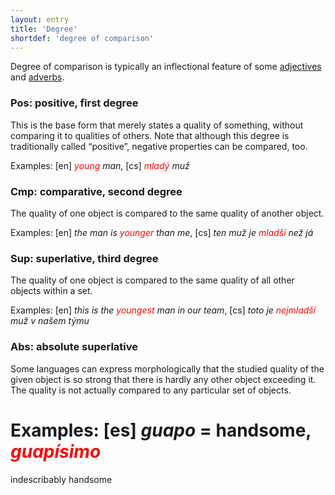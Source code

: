 ```yaml
---
layout: entry
title: 'Degree'
shortdef: 'degree of comparison'
---
```


Degree of comparison is typically an inflectional feature of some
[adjectives](u-pos/ADJ) and [adverbs](u-pos/ADV).

### Pos: positive, first degree

This
is the base form that merely states a quality of something, without
comparing it to qualities of others. Note that although this degree
is traditionally called &ldquo;positive&rdquo;, negative properties
can be compared, too.

Examples:
[en] <span style='color: red'><I>young</I></span><I>
man</I>,
[cs]
<span style='color: red'><I>mladý</I></span><I>
muž</I>

### Cmp: comparative, second degree

The
quality of one object is compared to the same quality of another
object.

Examples:
[en] <I>the
man is </I><span style='color: red'><I>younger</I></span><I>
than me</I>,
[cs]
<I>ten
muž je </I><span style='color: red'><I>mladší</I></span><I>
než já</I>

### Sup: superlative, third degree

The
quality of one object is compared to the same quality of all other
objects within a set.

Examples:
[en] <I>this
is the </I><span style='color: red'><I>youngest</I></span><I>
man in our team</I>,
[cs]
<I>toto
je </I><span style='color: red'><I>nejmladší</I></span><I>
muž v našem týmu</I>

### Abs: absolute superlative

Some
languages can express morphologically that the studied quality of the
given object is so strong that there is hardly any other object
exceeding it. The quality is not actually compared to any particular
set of objects.

Examples:
[es]
<I>guapo</I>
= handsome,
<span style='color: red'><I>guapísimo</I></span>
=
indescribably handsome
